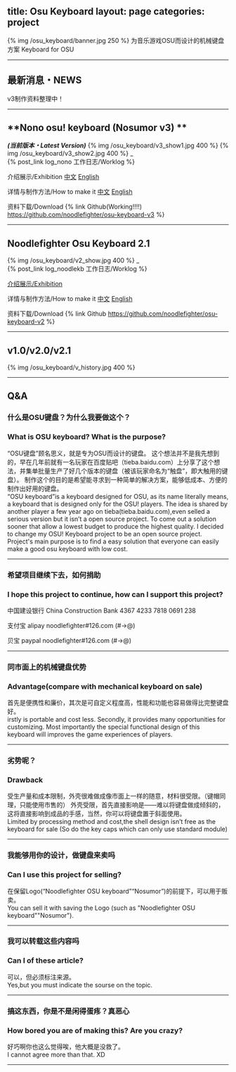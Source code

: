 title: Osu Keyboard
layout: page
categories: project
---


{% img /osu_keyboard/banner.jpg 250 %}
为音乐游戏OSU而设计的机械键盘方案
Keyboard for OSU
<!--more-->

---

## 最新消息・NEWS
v3制作资料整理中！

---

## **Nono osu! keyboard (Nosumor v3) **
***(当前版本・Latest Version)***
{% img /osu_keyboard/v3_show1.jpg 400 %}
{% img /osu_keyboard/v3_show2.jpg 400 %}
_  
{% post_link log_nono 工作日志/Worklog %}

介绍展示/Exhibition
[中文](\osu_keyboard\v3_show.html) [English](\osu_keyboard\v3_show_en.html)

详情与制作方法/How to make it
[中文](\osu_keyboard\v3_make.html) [English](\osu_keyboard\v3_make_en.html)

资料下载/Download
{% link Github(Working!!!!) https://github.com/noodlefighter/osu-keyboard-v3 %}

---

## **Noodlefighter Osu Keyboard 2.1**

{% img /osu_keyboard/v2_show.jpg 400 %}
_  
{% post_link log_noodlekb 工作日志/Worklog %}

[介绍展示/Exhibition](\osu_keyboard\v2_show.html)

详情与制作方法/How to make it
[中文](\osu_keyboard\v2_make.html) [English](\osu_keyboard\v2_make_en.html)

资料下载/Download
{% link Github https://github.com/noodlefighter/osu-keyboard-v2 %}

---

## v1.0/v2.0/v2.1
{% img /osu_keyboard/v_history.jpg 400 %}

---

## Q&A

### 什么是OSU键盘？为什么我要做这个？
### What is OSU keyboard? What is the purpose?

“OSU键盘”顾名思义，就是专为OSU而设计的键盘。
这个想法并不是我先想到的，早在几年前就有一名玩家在百度贴吧（tieba.baidu.com）上分享了这个想法，并集单批量生产了好几个版本的键盘（被该玩家命名为“触盘”，即大触用的键盘）。
制作这个的目的是希望能寻求到一种简单的解决方案，能够低成本、方便的制作出好用的键盘。  
“OSU keyboard”is a keyboard designed for OSU, as its name literally means, a keyboard that is designed only for the OSU! players.
The idea is shared by another player a few year ago on tieba(tieba.baidu.com),even selled a serious version but it isn’t a open source project.
To come out a solution sooner that allow a lowest budget to produce the highest quality. I decided to change my OSU! Keyboard project to be an open source project.
Project's main purpose is to find a easy solution that everyone can easily make a good osu keyboard with low cost.

---

### 希望项目继续下去，如何捐助
### I hope this project to continue, how can I support this project?

中国建设银行 China Construction Bank
4367 4233 7818 0691 238

支付宝 alipay
noodlefighter#126.com (#→@)

贝宝 paypal
noodlefighter#126.com (#→@)

---

### 同市面上的机械键盘优势
### Advantage(compare with mechanical keyboard on sale)

首先是便携性和廉价，其次是可自定义程度高，性能和功能也容易做得比完整键盘好。  
irstly is portable and cost less.
Secondly, it provides many opportunities for customizing.
Most importantly the special functional design of this keyboard will improves the game experiences of players.

---

### 劣势呢？
### Drawback

受生产量和成本限制，外壳很难做成像市面上一样的随意，材料很受限。（键帽同理，只能使用市售的）
外壳受限，首先直接影响是——难以将键盘做成倾斜的，这将直接影响到成品的手感，当然，你可以将键盘置于斜面使用。  
Limited by processing method and cost,the shell design isn’t free as the keyboard for sale (So do the key caps which can only use standard module)

---

### 我能够用你的设计，做键盘来卖吗
### Can I use this project for selling?

在保留Logo(“Noodlefighter OSU keyboard”“Nosumor”)的前提下，可以用于贩卖。  
You can sell it with saving the Logo (such as "Noodlefighter OSU keyboard""Nosumor").

---

### 我可以转载这些内容吗
### Can I of these article?

可以，但必须标注来源。  
Yes,but you must indicate the sourse on the topic.

---

### 搞这东西，你是不是闲得蛋疼？真恶心
### How bored you are of making this? Are you crazy?

好巧啊你也这么觉得唉，他大概是没救了。  
I cannot agree more than that. XD

---
